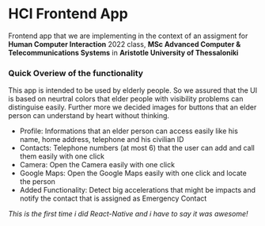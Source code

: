 # ΗCI Frontend App

Frontend app that we are implementing in the context of an assigment for **Human Computer Interaction** 2022 class, **MSc Advanced Computer & Telecommunications Systems** in **Aristotle University of Thessaloniki**

### Quick Overiew of the functionality
This app is intended to be used by elderly people. So we assured that the UI is based on neurtral colors that elder people with visibility problems can distinguise easily. Further more we decided images for buttons that an elder person can understand by heart without thinking.

- Profile: Informations that an elder person can access easily like his name, home address, telephone and his civilian ID
- Contacts: Telephone numbers (at most 6) that the user can add and call them easily with one click
- Camera: Open the Camera easily with one click
- Google Maps: Open the Google Maps easily with one click and locate the person
- Added Functionality: Detect big accelerations that might be impacts and notify the contact that is assigned as Emergency Contact 

*This is the first time i did React-Native and i have to say it was awesome!*

